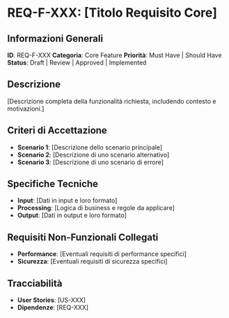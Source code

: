 # REQ-F-XXX: [Titolo Requisito Core]

## Informazioni Generali

**ID**: REQ-F-XXX
**Categoria**: Core Feature
**Priorità**: Must Have | Should Have
**Status**: Draft | Review | Approved | Implemented

## Descrizione

[Descrizione completa della funzionalità richiesta, includendo contesto e motivazioni.]

## Criteri di Accettazione

- **Scenario 1**: [Descrizione dello scenario principale]
- **Scenario 2**: [Descrizione di uno scenario alternativo]
- **Scenario 3**: [Descrizione di uno scenario di errore]

## Specifiche Tecniche

- **Input**: [Dati in input e loro formato]
- **Processing**: [Logica di business e regole da applicare]
- **Output**: [Dati in output e loro formato]

## Requisiti Non-Funzionali Collegati

- **Performance**: [Eventuali requisiti di performance specifici]
- **Sicurezza**: [Eventuali requisiti di sicurezza specifici]

## Tracciabilità

- **User Stories**: [US-XXX]
- **Dipendenze**: [REQ-XXX]
